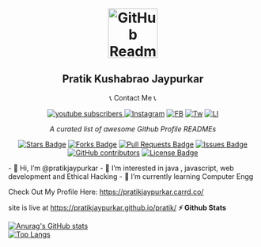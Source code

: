 <h1 align="center">
 <img width="100px" src="https://avatars.githubusercontent.com/u/96579902?s=400&u=0152e7ca7cfb20dab618734f47cddcb95b30c791&v=4" align="center" alt="GitHub Readme Stats" />
 <h2 align="center">Pratik Kushabrao Jaypurkar</h2>
 <p align="center">📞 Contact Me 📞</p>
  </center>
 
<div align="center">
<a href="https://www.youtube.com/c/HackTeachz?sub_confirmation=1">
      <img alt="youtube subscribers" title="Subscribe to my YouTube channel" src="https://freshidea.com/jonah/youtube-api/subscribers-badge.php?label=Subscribers&style=for-the-badge&color=red&labelColor=ce4630"/></a><a href="https://www.youtube.com/c/HackTeachz">
 
<a href="https://www.instagram.com/pratikjaypurkar">
      <img alt="Instagram" title="Instagram" src="https://img.shields.io/badge/Instagram-E4405F?style=for-the-badge&logo=instagram&logoColor=white"/></a>
<a href="https://www.facebook.com/pratikjaypurkar">
      <img alt="FB" title="Facebook" src="https://img.shields.io/badge/Facebook-1877F2?style=for-the-badge&logo=facebook&logoColor=white"/></a>
<a href="https://twitter.com/pratikjaypurkar">
      <img alt="Tw" title="Twitter" src="https://img.shields.io/badge/Twitter-1DA1F2?style=for-the-badge&logo=twitter&logoColor=white"/></a>
<a href="https://www.linkedin.com/in/pratikjaypurkar/">
      <img alt="LI" title="Linkdin" src="https://img.shields.io/badge/LinkedIn-0077B5?style=for-the-badge&logo=linkedin&logoColor=white"/></a> 
 
 
<i>A curated list of awesome Github Profile READMEs</i>

<a href="https://github.com/pratikjaypurkar/awesome-github-profile-readme/stargazers"><img src="https://img.shields.io/github/stars/pratikjaypurkar/awesome-github-profile-readme" alt="Stars Badge"/></a>
<a href="https://github.com/pratikjaypurkar/awesome-github-profile-readme/network/members"><img src="https://img.shields.io/github/forks/pratikjaypurkar/awesome-github-profile-readme" alt="Forks Badge"/></a>
<a href="https://github.com/pratikjaypurkar/awesome-github-profile-readme/pulls"><img src="https://img.shields.io/github/issues-pr/pratikjaypurkar/awesome-github-profile-readme" alt="Pull Requests Badge"/></a>
<a href="https://github.com/pratikjaypurkar/awesome-github-profile-readme/issues"><img src="https://img.shields.io/github/issues/pratikjaypurkar/awesome-github-profile-readme" alt="Issues Badge"/></a>
<a href="https://github.com/pratikjaypurkar/awesome-github-profile-readme/graphs/contributors"><img alt="GitHub contributors" src="https://img.shields.io/github/contributors/pratikjaypurkar/awesome-github-profile-readme?color=2b9348"></a>
<a href="https://github.com/pratikjaypurkar/awesome-github-profile-readme/blob/master/LICENSE"><img src="https://img.shields.io/github/license/pratikjaypurkar/awesome-github-profile-readme?color=2b9348" alt="License Badge"/></a>
 </center>
<div align="left">
- 👋 Hi, I’m @pratikjaypurkar
- 👀 I’m interested in java , javascript, web development and Ethical Hacking
- 🌱 I’m currently learning Computer Engg

Check Out My Profile Here: https://pratikjaypurkar.carrd.co/

site is live at https://pratikjaypurkar.github.io/pratik/
<b>⚡ Github Stats </b>


[![Anurag's GitHub stats](https://github-readme-stats.vercel.app/api?username=pratikjaypurkar)](https://github.com/pratikjaypurkar/github-readme-stats)
<br>
[![Top Langs](https://github-readme-stats.vercel.app/api/top-langs/?username=pratikjaypurkar&hide=javascript,html)](https://github.com/pratikjaypurkar/github-readme-stats)


<!---
pratikjaypurkar/pratikjaypurkar is a ✨ special ✨ repository because its `README.md` (this file) appears on your GitHub profile.
You can click the Preview link to take a look at your changes.
--->
